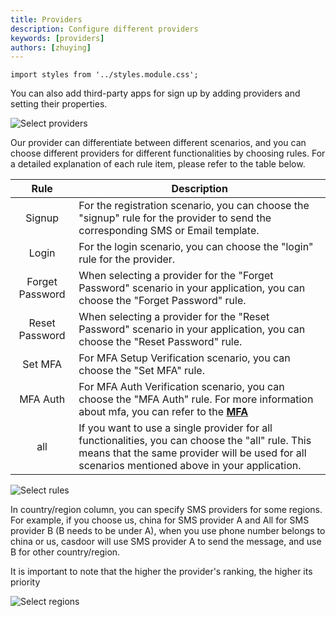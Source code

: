 ```yaml
---
title: Providers
description: Configure different providers
keywords: [providers]
authors: [zhuying]
---
```


```mdx-code-block
import styles from '../styles.module.css';
```

You can also add third-party apps for sign up by adding providers and setting their properties.

![Select providers](/img/application/config/selectproviders.png)

Our provider can differentiate between different scenarios, and you can choose different providers for different functionalities by choosing rules. For a detailed explanation of each rule item, please refer to the table below.

|      Rule       | Description                                                                                                                                                                                        |
|:---------------:|----------------------------------------------------------------------------------------------------------------------------------------------------------------------------------------------------|
|     Signup      | For the registration scenario, you can choose the "signup" rule for the provider to send the corresponding SMS or Email template.                                                                  |
|      Login      | For the login scenario, you can choose the "login" rule for the provider.                                                                                                                          |
| Forget Password | When selecting a provider for the "Forget Password" scenario in your application, you can choose the "Forget Password" rule.                                                                       |
| Reset Password  | When selecting a provider for the "Reset Password" scenario in your application, you can choose the "Reset Password" rule.                                                                         |
|     Set MFA     | For MFA Setup Verification scenario, you can choose the "Set MFA" rule.                                                                                                                            |
|    MFA Auth     | For MFA Auth Verification scenario, you can choose the "MFA Auth" rule. For more information about mfa, you can refer to the **[MFA](user/multi-factor-authentication.md)**                        |
|       all       | If you want to use a single provider for all functionalities, you can choose the "all" rule. This means that the same provider will be used for all scenarios mentioned above in your application. |

![Select rules](/img/application/providers/choose_providers.png)

In country/region column, you can specify SMS providers for some regions. For example, if you choose us, china for SMS provider A and All for SMS provider B (B needs to be under A), when you use phone number belongs to china or us, casdoor will use SMS provider A to send the message, and use B for other country/region.

It is important to note that the higher the provider's ranking, the higher its priority

![Select regions](/img/application/providers/choose_region.png)